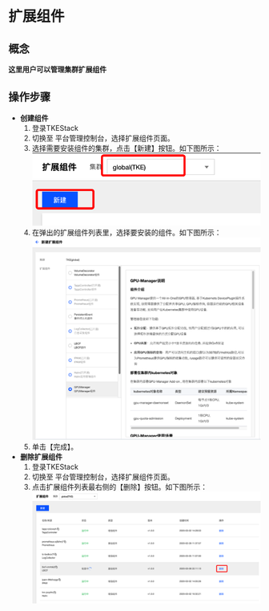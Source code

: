 # 扩展组件

## 概念
**这里用户可以管理集群扩展组件**

## 操作步骤
+ **创建组件**
  1. 登录TKEStack
  2. 切换至 平台管理控制台，选择扩展组件页面。
  3. 选择需要安装组件的集群，点击【新建】按钮。如下图所示：
   ![新建组件](images/新建扩展组件.png)
  4. 在弹出的扩展组件列表里，选择要安装的组件。如下图所示：
   ![选择扩展组件](images/选择扩展组件.png)
  5. 单击【完成】。
+ **删除扩展组件**
  1. 登录TKEStack
  2. 切换至 平台管理控制台，选择扩展组件页面。
  3. 点击扩展组件列表最右侧的【删除】按钮。如下图所示：
   ![删除扩展组件](images/删除扩展组件.png)
